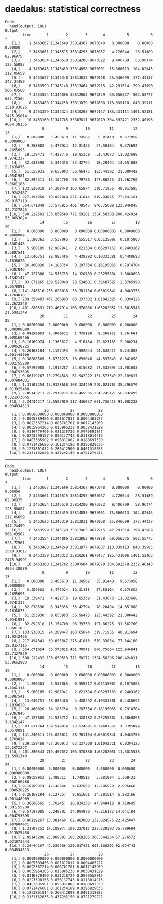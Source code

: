 # daedalus: statistical correctness

    Code
      head(output, 10L)
    Output
            time       1        2        3       4          5          6          7
       [1,]    1 3453667 11345609 35814367 9673048   0.000000    0.00000    0.00000
       [2,]    2 3453661 11345575 35814293 9673037   4.726044   28.51689   62.96975
       [3,]    3 3453654 11345530 35814200 9673022   9.406709   58.96374  125.56087
       [4,]    4 3453643 11345459 35814058 9673001  15.860613  104.02043  212.06659
       [5,]    5 3453627 11345340 35813832 9672968  25.946699  177.44337  347.24459
       [6,]    6 3453599 11345140 35813464 9672915  42.291514  299.43690  566.03568
       [7,]    7 3453554 11344806 35812863 9672829  69.056337  502.55777  923.77564
       [8,]    8 3453480 11344250 35811879 9672688 113.039118  840.39511 1510.83625
       [9,]    9 3453359 11343324 35810265 9672457 185.431111 1401.52381 2475.95014
      [10,]   10 3453160 11341785 35807611 9672079 304.692421 2332.40396 4064.38155
                     8          9        10         11         12         13
       [1,]   0.000000   3.453670  11.34562   35.81440   9.673058  0.0000000
       [2,]   9.858002   3.477924  12.81435   37.58104   9.376692  0.2655695
       [3,]  19.339471   4.422776  19.85339   51.43073  11.023688  0.9741337
       [4,]  32.038590   6.345356  33.42794   78.20494  14.651888  2.1636875
       [5,]  51.553931   9.655993  56.96475  123.44392  21.000442  4.0541981
       [6,]  82.892311  15.154700  96.79750  197.86275  31.562760  7.0681183
       [7,] 133.930018  24.209448 163.65874  319.71955  48.913695 11.9242467
       [8,] 217.494350  39.095868 275.41814  519.33055  77.344161 19.8157119
       [9,] 354.671049  63.575825 461.70545  846.75688 123.946845 32.7127843
      [10,] 580.212501 103.859560 771.58281 1384.58308 200.424024 53.8663024
                    14         15         16         17         18         19
       [1,]   0.000000   0.000000   0.000000 0.00000000  0.0000000  0.0000000
       [2,]   1.590363   3.537065   0.555517 0.03135082  0.1075803  0.3301443
       [3,]   5.960185  12.987941   2.021384 0.06297160  0.2403162  0.6887541
       [4,]  13.646751  28.885486   4.438292 0.10333381  0.4488693  1.1838620
       [5,]  26.460820  54.185754   8.207334 0.16195036  0.7974704  1.9387846
       [6,]  47.727800  94.535753  14.120783 0.25255884  1.3860898  3.1342147
       [7,]  83.071265 159.520040  23.534601 0.39687527  2.3785990  5.0578891
       [8,] 141.846516 265.026038  38.701104 0.63019842  4.0463756  8.1788818
       [9,] 239.559483 437.266993  63.337302 1.01042323  6.8394126 13.2672240
      [10,] 401.880591 719.467914 103.570886 1.63282057 11.5035546 21.5901349
                    20         21         22         23        24          25
       [1,] 0.00000000  0.0000000   0.000000   0.000000  0.000000 0.000000000
       [2,] 0.08659953  0.4969522   1.735899   5.266832  1.364661 0.000160466
       [3,] 0.16769974  1.1365527   4.516434  12.623165  2.980234 0.000628225
       [4,] 0.26168184  2.1127493   9.592644  24.638412  5.244088 0.001448909
       [5,] 0.38808565  3.6721225  18.699046  44.597640  8.642698 0.002755288
       [6,] 0.57397085  6.1915287  34.615682  77.533695 13.903653 0.004793695
       [7,] 0.86119267 10.2794583  61.942222 131.573540 22.189817 0.007984031
       [8,] 1.31707254 16.9328688 108.324499 220.021783 35.396570 0.013025458
       [9,] 2.05143211 27.7919235 186.465595 364.745172 56.632499 0.021073645
      [10,] 3.24444217 45.5587989 317.446057 601.736418 91.008238 0.034034513
                      26          27           28
       [1,] 0.0000000000 0.000000000 0.0000000000
       [2,] 0.0005389456 0.001677017 0.0004463227
       [3,] 0.0022367214 0.006701701 0.0017143969
       [4,] 0.0055964305 0.015905238 0.0038431029
       [5,] 0.0116770490 0.031238729 0.0070552847
       [6,] 0.0223390157 0.056137743 0.0118014915
       [7,] 0.0407335902 0.096331002 0.0188697520
       [8,] 0.0721426686 0.161254190 0.0295829636
       [9,] 0.1253801032 0.266412900 0.0461318885
      [10,] 0.2151152096 0.437292159 0.0721279232

---

    Code
      head(output, 10L)
    Output
            time       1        2        3       4          5          6          7
       [1,]    1 3453667 11345609 35814367 9673048   0.000000    0.00000    0.00000
       [2,]    2 3453661 11345575 35814293 9673037   4.726044   28.51689   62.96975
       [3,]    3 3453654 11345530 35814200 9673022   9.406709   58.96374  125.56087
       [4,]    4 3453643 11345459 35814058 9673001  15.860613  104.02043  212.06659
       [5,]    5 3453626 11345339 35813831 9672968  25.946699  177.44337  347.24459
       [6,]    6 3453599 11345140 35813463 9672915  42.291514  299.43689  566.03567
       [7,]    7 3453554 11344806 35812862 9672828  69.056335  502.55775  923.77561
       [8,]    8 3453480 11344249 35811877 9672687 113.039113  840.39505 1510.83617
       [9,]    9 3453359 11343322 35810261 9672457 185.431096 1401.52363 2475.94991
      [10,]   10 3453160 11341782 35807604 9672078 304.692378 2332.40343 4064.38089
                     8          9        10         11         12         13
       [1,]   0.000000   3.453670  11.34562   35.81440   9.673058  0.0000000
       [2,]   9.858002   3.477924  12.81435   37.58104   9.376692  0.2655695
       [3,]  19.339471   4.422776  19.85339   51.43073  11.023688  0.9741337
       [4,]  32.038590   6.345356  33.42794   78.20494  14.651888  2.1636875
       [5,]  51.553930   9.655993  56.96475  123.44392  21.000442  4.0541981
       [6,]  82.892310  15.154700  96.79750  197.86275  31.562760  7.0681183
       [7,] 133.930015  24.209447 163.65874  319.71955  48.913694 11.9242465
       [8,] 217.494341  39.095867 275.41813  519.33054  77.344160 19.8157115
       [9,] 354.671024  63.575822 461.70542  846.75684 123.946841 32.7127829
      [10,] 580.212432 103.859553 771.58272 1384.58296 200.424011 53.8662983
                    14         15         16         17         18         19
       [1,]   0.000000   0.000000   0.000000 0.00000000  0.0000000  0.0000000
       [2,]   1.590363   3.537065   0.555517 0.03135082  0.1075803  0.3301443
       [3,]   5.960185  12.987941   2.021384 0.06297160  0.2403162  0.6887541
       [4,]  13.646751  28.885486   4.438292 0.10333381  0.4488693  1.1838620
       [5,]  26.460820  54.185754   8.207334 0.16195036  0.7974704  1.9387846
       [6,]  47.727800  94.535752  14.120782 0.25255884  1.3860898  3.1342147
       [7,]  83.071264 159.520038  23.534601 0.39687527  2.3785989  5.0578891
       [8,] 141.846511 265.026031  38.701104 0.63019841  4.0463755  8.1788817
       [9,] 239.559468 437.266973  63.337300 1.01042321  6.8394123 13.2672237
      [10,] 401.880543 719.467852 103.570880 1.63282051 11.5035538 21.5901340
                    20        21         22         23        24          25
       [1,] 0.00000000  0.000000   0.000000   0.000000  0.000000 0.000000000
       [2,] 0.08659953  0.498312   1.740512   5.281094  1.368431 0.000160466
       [3,] 0.16769974  1.142340   4.537660  12.685578  2.995866 0.000628225
       [4,] 0.26168184  2.127357   9.651661  24.801514  5.282166 0.001448909
       [5,] 0.38808565  3.702457  18.834258  44.948418  8.718685 0.002755288
       [6,] 0.57397085  6.248702  34.894970  78.216172 14.041184 0.004793695
       [7,] 0.86119267 10.381469  62.483000 132.824575 22.425847 0.007984031
       [8,] 1.31707253 17.108971 109.327017 222.229393 35.789694 0.013025458
       [9,] 2.05143208 28.089802 188.268285 368.544254 57.276572 0.021073644
      [10,] 3.24444207 46.056386 320.617421 608.166203 92.054745 0.034034513
                      26          27           28
       [1,] 0.0000000000 0.000000000 0.0000000000
       [2,] 0.0005389456 0.001677017 0.0004463227
       [3,] 0.0022367214 0.006701701 0.0017143969
       [4,] 0.0055964305 0.015905238 0.0038431029
       [5,] 0.0116770490 0.031238729 0.0070552847
       [6,] 0.0223390156 0.056137743 0.0118014915
       [7,] 0.0407335901 0.096331002 0.0188697520
       [8,] 0.0721426681 0.161254189 0.0295829635
       [9,] 0.1253801014 0.266412898 0.0461318882
      [10,] 0.2151152035 0.437292150 0.0721279222

